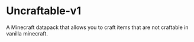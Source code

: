 # Uncraftable-v1
A Minecraft datapack that allows you to craft items that are not craftable in vanilla minecraft.
